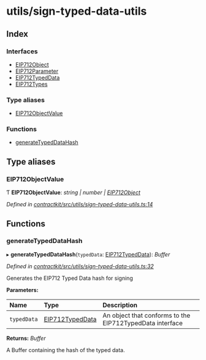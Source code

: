 # utils/sign-typed-data-utils

## Index

### Interfaces

* [EIP712Object](../interfaces/_utils_sign_typed_data_utils_.eip712object.md)
* [EIP712Parameter](../interfaces/_utils_sign_typed_data_utils_.eip712parameter.md)
* [EIP712TypedData](../interfaces/_utils_sign_typed_data_utils_.eip712typeddata.md)
* [EIP712Types](../interfaces/_utils_sign_typed_data_utils_.eip712types.md)

### Type aliases

* [EIP712ObjectValue](_utils_sign_typed_data_utils_.md#eip712objectvalue)

### Functions

* [generateTypedDataHash](_utils_sign_typed_data_utils_.md#generatetypeddatahash)

## Type aliases

### EIP712ObjectValue

Ƭ **EIP712ObjectValue**: _string \| number \|_ [_EIP712Object_](../interfaces/_utils_sign_typed_data_utils_.eip712object.md)

_Defined in_ [_contractkit/src/utils/sign-typed-data-utils.ts:14_](https://github.com/celo-org/celo-monorepo/blob/master/packages/contractkit/src/utils/sign-typed-data-utils.ts#L14)

## Functions

### generateTypedDataHash

▸ **generateTypedDataHash**\(`typedData`: [EIP712TypedData](../interfaces/_utils_sign_typed_data_utils_.eip712typeddata.md)\): _Buffer_

_Defined in_ [_contractkit/src/utils/sign-typed-data-utils.ts:32_](https://github.com/celo-org/celo-monorepo/blob/master/packages/contractkit/src/utils/sign-typed-data-utils.ts#L32)

Generates the EIP712 Typed Data hash for signing

**Parameters:**

| Name | Type | Description |
| :--- | :--- | :--- |
| `typedData` | [EIP712TypedData](../interfaces/_utils_sign_typed_data_utils_.eip712typeddata.md) | An object that conforms to the EIP712TypedData interface |

**Returns:** _Buffer_

A Buffer containing the hash of the typed data.

